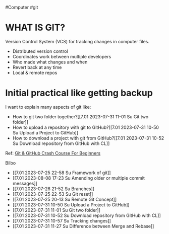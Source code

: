 #Computer #git 

# WHAT IS GIT?
Version Control System (VCS) for tracking changes in computer files.

- Distributed version control
- Coordinates work between  multiple developers
- Who made what changes and when
- Revert back at any time 
- Local & remote repos

# Initial practical like getting backup
I want to explain many aspects of git like:

- How to git two folder together?[[7.01 2023-07-31 11-01 Su Git two folder]]
- How to upload a repository with git to GitHub?[[7.01 2023-07-31 10-50 Su Upload a Project to GitHub]]
- How to download a project with git from GitHub?[[7.01 2023-07-31 10-52 Su Download repository from GitHub with CL]]

Ref:
[Git & GitHub Crash Course For Beginners](https://www.youtube.com/watch?v=SWYqp7iY_Tc)

Bilbo
- [[7.01 2023-07-25 22-58 Su Framework of git]]
- [[7.01 2023-08-08 17-23 Su Amending older or multiple commit messages]]
- [[7.01 2023-07-26 21-52 Su Branches]]
- [[7.01 2023-07-25 22-53 Su Git reset]]
- [[7.01 2023-07-25 20-13 Su Remote Git Concept]]
- [[7.01 2023-07-31 10-50 Su Upload a Project to GitHub]]
- [[7.01 2023-07-31 11-01 Su Git two folder]]
- [[7.01 2023-07-31 10-52 Su Download repository from GitHub with CL]]
- [[7.01 2023-07-31 10-57 Su Tracking changes]]
- [[7.01 2023-07-31 11-27 Su Difference between Merge and Rebase]]








